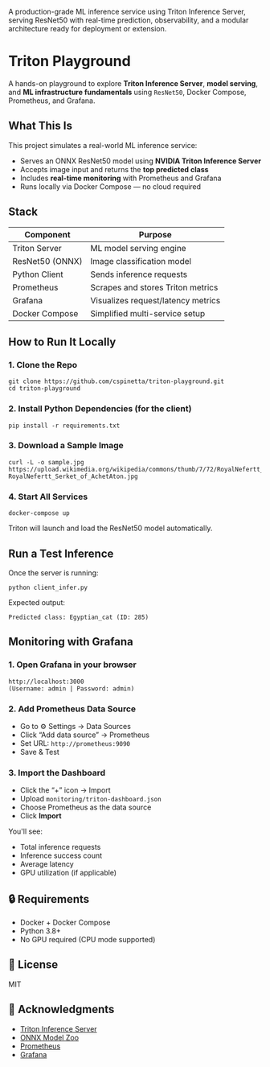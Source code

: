 A production-grade ML inference service using Triton Inference Server, serving ResNet50 with real-time prediction, observability, and a modular architecture ready for deployment or extension.

# Triton Playground

A hands-on playground to explore **Triton Inference Server**, **model serving**, and **ML infrastructure fundamentals** using `ResNet50`, Docker Compose, Prometheus, and Grafana.

## What This Is

This project simulates a real-world ML inference service:

- Serves an ONNX ResNet50 model using **NVIDIA Triton Inference Server**
- Accepts image input and returns the **top predicted class**
- Includes **real-time monitoring** with Prometheus and Grafana
- Runs locally via Docker Compose — no cloud required

## Stack

| Component      | Purpose                            |
|----------------|-------------------------------------|
| Triton Server  | ML model serving engine             |
| ResNet50 (ONNX)| Image classification model          |
| Python Client  | Sends inference requests            |
| Prometheus     | Scrapes and stores Triton metrics   |
| Grafana        | Visualizes request/latency metrics  |
| Docker Compose | Simplified multi-service setup      |

## How to Run It Locally

### 1. Clone the Repo

    git clone https://github.com/cspinetta/triton-playground.git
    cd triton-playground

### 2. Install Python Dependencies (for the client)

    pip install -r requirements.txt

### 3. Download a Sample Image

    curl -L -o sample.jpg https://upload.wikimedia.org/wikipedia/commons/thumb/7/72/RoyalNefertt_Serket_of_AchetAton.jpg/2560px-RoyalNefertt_Serket_of_AchetAton.jpg

### 4. Start All Services

    docker-compose up

Triton will launch and load the ResNet50 model automatically.

## Run a Test Inference

Once the server is running:

    python client_infer.py

Expected output:

    Predicted class: Egyptian_cat (ID: 285)

## Monitoring with Grafana

### 1. Open Grafana in your browser

    http://localhost:3000  
    (Username: admin | Password: admin)

### 2. Add Prometheus Data Source

- Go to ⚙️ Settings → Data Sources
- Click “Add data source” → Prometheus
- Set URL: `http://prometheus:9090`
- Save & Test

### 3. Import the Dashboard

- Click the “+” icon → Import
- Upload `monitoring/triton-dashboard.json`
- Choose Prometheus as the data source
- Click **Import**

You'll see:

- Total inference requests
- Inference success count
- Average latency
- GPU utilization (if applicable)

## 🔒 Requirements

- Docker + Docker Compose
- Python 3.8+
- No GPU required (CPU mode supported)

## 📜 License

MIT

## 🙌 Acknowledgments

- [Triton Inference Server](https://github.com/triton-inference-server/server)
- [ONNX Model Zoo](https://github.com/onnx/models)
- [Prometheus](https://prometheus.io/)
- [Grafana](https://grafana.com/)

